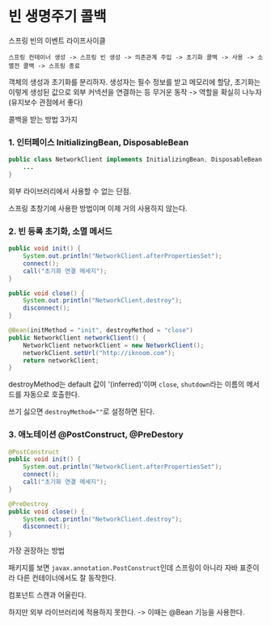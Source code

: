 # 빈 생명주기 콜백

스프링 빈의 이벤트 라이프사이클

```
스프링 컨테이너 생성 -> 스프링 빈 생성 -> 의존관계 주입 -> 초기화 콜백 -> 사용 -> 소멸전 콜백 -> 스프링 종료
```

객체의 생성과 초기화를 분리하자. 생성자는 필수 정보를 받고 메모리에 할당, 초기화는 이렇게 생성된 값으로 외부 커넥션을 연결하는 등 무거운 동작 -> 역할을 확실히 나누자 (유지보수 관점에서 좋다)



콜백을 받는 방법 3가지

### 1. 인터페이스 InitializingBean, DisposableBean

```java
public class NetworkClient implements InitializingBean, DisposableBean {
    ...
}
```

외부 라이브러리에서 사용할 수 없는 단점.

스프링 초창기에 사용한 방법이며 이제 거의 사용하지 않는다.

### 2. 빈 등록 초기화, 소멸 메서드

```java
public void init() {
    System.out.println("NetworkClient.afterPropertiesSet");
    connect();
    call("초기화 연결 메세지");
}

public void close() {
    System.out.println("NetworkClient.destroy");
    disconnect();
}
```

```java
@Bean(initMethod = "init", destroyMethod = "close")
public NetworkClient networkClient() {
    NetworkClient networkClient = new NetworkClient();
    networkClient.setUrl("http://iknoom.com");
    return networkClient;
}
```

destroyMethod는 default 값이 '(inferred)'이며 `close`, `shutdown`라는 이름의 메서드를 자동으로 호출한다.

쓰기 싫으면 `destroyMethod=""`로 설정하면 된다.

### 3. 애노테이션 @PostConstruct, @PreDestory

```java
@PostConstruct
public void init() {
    System.out.println("NetworkClient.afterPropertiesSet");
    connect();
    call("초기화 연결 메세지");
}

@PreDestroy
public void close() {
    System.out.println("NetworkClient.destroy");
    disconnect();
}
```

가장 권장하는 방법

패키지를 보면 `javax.annotation.PostConstruct`인데 스프링이 아니라 자바 표준이라 다른 컨테이너에서도 잘 동작한다.

컴포넌트 스캔과 어울린다.

하지만 외부 라이브러리에 적용하지 못한다. -> 이때는 @Bean 기능을 사용한다.

